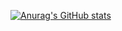 [![Anurag's GitHub stats](https://github-readme-stats.vercel.app/api?username=tsyhahaha&count_private=true&show_icons=true&theme=radical)](https://github.com/anuraghazra/github-readme-stats)
<!--
**tsyhahaha/tsyhahaha** is a ✨ _special_ ✨ repository because its `README.md` (this file) appears on your GitHub profile.

Here are some ideas to get you started:

- 🔭 I’m currently working on ...
- 🌱 I’m currently learning ...
- 👯 I’m looking to collaborate on ...
- 🤔 I’m looking for help with ...
- 💬 Ask me about ...
- 📫 How to reach me: ...
- 😄 Pronouns: ...
- ⚡ Fun fact: ...
-->
